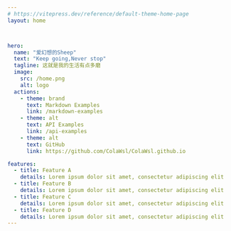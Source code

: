 ```yaml
---
# https://vitepress.dev/reference/default-theme-home-page
layout: home



hero:
  name: "爱幻想的Sheep"
  text: "Keep going,Never stop"
  tagline: 这就是我的生活有点多磨
  image:
    src: /home.png
    alt: logo
  actions:
    - theme: brand
      text: Markdown Examples
      link: /markdown-examples
    - theme: alt
      text: API Examples
      link: /api-examples
    - theme: alt
      text: GitHub
      link: https://github.com/ColaWsl/ColaWsl.github.io

features:
  - title: Feature A
    details: Lorem ipsum dolor sit amet, consectetur adipiscing elit
  - title: Feature B
    details: Lorem ipsum dolor sit amet, consectetur adipiscing elit
  - title: Feature C
    details: Lorem ipsum dolor sit amet, consectetur adipiscing elit  
  - title: Feature D
    details: Lorem ipsum dolor sit amet, consectetur adipiscing elit
---
```


